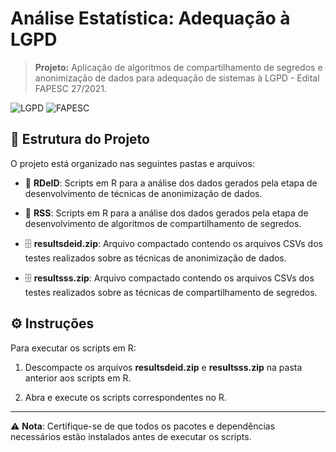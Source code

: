 # Análise Estatística: Adequação à LGPD
> **Projeto:** Aplicação de algoritmos de compartilhamento de segredos e anonimização de dados para adequação de sistemas à LGPD - Edital FAPESC 27/2021.

![LGPD](https://img.shields.io/badge/-LGPD-blue)
![FAPESC](https://img.shields.io/badge/Edital-FAPESC%2027%2F2021-green)

## 📂 Estrutura do Projeto

O projeto está organizado nas seguintes pastas e arquivos:

- 📁 **RDeID**: Scripts em R para a análise dos dados gerados pela etapa de desenvolvimento de técnicas de anonimização de dados.
  
- 📁 **RSS**: Scripts em R para a análise dos dados gerados pela etapa de desenvolvimento de algoritmos de compartilhamento de segredos.

- 🗄️ **resultsdeid.zip**: Arquivo compactado contendo os arquivos CSVs dos testes realizados sobre as técnicas de anonimização de dados.

- 🗄️ **resultsss.zip**: Arquivo compactado contendo os arquivos CSVs dos testes realizados sobre as técnicas de compartilhamento de segredos.

## ⚙️ Instruções

Para executar os scripts em R:

1. Descompacte os arquivos **resultsdeid.zip** e **resultsss.zip** na pasta anterior aos scripts em R.

2. Abra e execute os scripts correspondentes no R.

---

⚠️ **Nota**: Certifique-se de que todos os pacotes e dependências necessários estão instalados antes de executar os scripts.